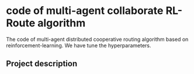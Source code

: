 # code of multi-agent collaborate RL-Route algorithm<br>
The code of multi-agent distributed cooperative routing algorithm based on reinforcement-learning.
We have tune the hyperparameters.<br>
## Project description

